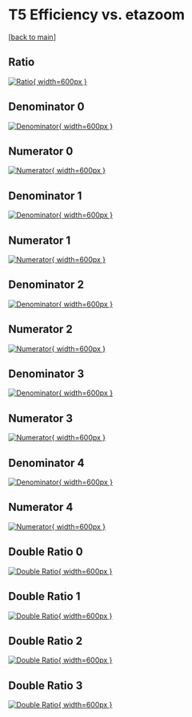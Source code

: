 # T5 Efficiency vs. etazoom

[[back to main](./)]



## Ratio

[![Ratio](../mtv/var/T5_vtr_0_-1_eff_etazoom.png){ width=600px }](../mtv/var/T5_vtr_0_-1_eff_etazoom.pdf)

## Denominator 0

[![Denominator](../mtv/den/T5_vtr_0_-1_eff_etazoom_den0.png){ width=600px }](../mtv/den/T5_vtr_0_-1_eff_etazoom_den0.pdf)

## Numerator 0

[![Numerator](../mtv/num/T5_vtr_0_-1_eff_etazoom_num0.png){ width=600px }](../mtv/num/T5_vtr_0_-1_eff_etazoom_num0.pdf)

## Denominator 1

[![Denominator](../mtv/den/T5_vtr_0_-1_eff_etazoom_den1.png){ width=600px }](../mtv/den/T5_vtr_0_-1_eff_etazoom_den1.pdf)

## Numerator 1

[![Numerator](../mtv/num/T5_vtr_0_-1_eff_etazoom_num1.png){ width=600px }](../mtv/num/T5_vtr_0_-1_eff_etazoom_num1.pdf)

## Denominator 2

[![Denominator](../mtv/den/T5_vtr_0_-1_eff_etazoom_den2.png){ width=600px }](../mtv/den/T5_vtr_0_-1_eff_etazoom_den2.pdf)

## Numerator 2

[![Numerator](../mtv/num/T5_vtr_0_-1_eff_etazoom_num2.png){ width=600px }](../mtv/num/T5_vtr_0_-1_eff_etazoom_num2.pdf)

## Denominator 3

[![Denominator](../mtv/den/T5_vtr_0_-1_eff_etazoom_den3.png){ width=600px }](../mtv/den/T5_vtr_0_-1_eff_etazoom_den3.pdf)

## Numerator 3

[![Numerator](../mtv/num/T5_vtr_0_-1_eff_etazoom_num3.png){ width=600px }](../mtv/num/T5_vtr_0_-1_eff_etazoom_num3.pdf)

## Denominator 4

[![Denominator](../mtv/den/T5_vtr_0_-1_eff_etazoom_den4.png){ width=600px }](../mtv/den/T5_vtr_0_-1_eff_etazoom_den4.pdf)

## Numerator 4

[![Numerator](../mtv/num/T5_vtr_0_-1_eff_etazoom_num4.png){ width=600px }](../mtv/num/T5_vtr_0_-1_eff_etazoom_num4.pdf)

## Double Ratio 0

[![Double Ratio](../mtv/ratio/T5_vtr_0_-1_eff_etazoom_ratio0.png){ width=600px }](../mtv/ratio/T5_vtr_0_-1_eff_etazoom_ratio0.pdf)

## Double Ratio 1

[![Double Ratio](../mtv/ratio/T5_vtr_0_-1_eff_etazoom_ratio1.png){ width=600px }](../mtv/ratio/T5_vtr_0_-1_eff_etazoom_ratio1.pdf)

## Double Ratio 2

[![Double Ratio](../mtv/ratio/T5_vtr_0_-1_eff_etazoom_ratio2.png){ width=600px }](../mtv/ratio/T5_vtr_0_-1_eff_etazoom_ratio2.pdf)

## Double Ratio 3

[![Double Ratio](../mtv/ratio/T5_vtr_0_-1_eff_etazoom_ratio3.png){ width=600px }](../mtv/ratio/T5_vtr_0_-1_eff_etazoom_ratio3.pdf)

